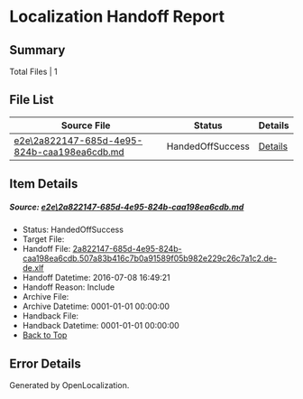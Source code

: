 # <a name='report-top'></a> Localization Handoff Report

## Summary
 Total Files | 1

## File List
 Source File | Status | Details 
 ----------- | ------ | ------- 
 [e2e\2a822147-685d-4e95-824b-caa198ea6cdb.md](https://github.com/OpenLocalizationTestOrg/oltest/blob/1c02388b2246dfbf46154d9327b4e1a1029724a9/e2e/2a822147-685d-4e95-824b-caa198ea6cdb.md) | HandedOffSuccess | [Details](#9e609eb6c550e7588e46e7245220feaea9ae88961)

## Item Details
##### <a name='9e609eb6c550e7588e46e7245220feaea9ae88961'></a> Source: [e2e\2a822147-685d-4e95-824b-caa198ea6cdb.md](https://github.com/OpenLocalizationTestOrg/oltest/blob/1c02388b2246dfbf46154d9327b4e1a1029724a9/e2e/2a822147-685d-4e95-824b-caa198ea6cdb.md)
* Status: HandedOffSuccess
* Target File: 
* Handoff File: [2a822147-685d-4e95-824b-caa198ea6cdb.507a83b416c7b0a91589f05b982e229c26c7a1c2.de-de.xlf](https://github.com/OpenLocalizationTestOrg/olhandoff-e2e/blob/8840a0881b83b920e02d52572c004dcf9ec4e192/ol-handoff/OpenLocalizationTestOrg/oltest-dede-fly/ci/ht/2a822147-685d-4e95-824b-caa198ea6cdb.507a83b416c7b0a91589f05b982e229c26c7a1c2.de-de.xlf)
* Handoff Datetime: 2016-07-08 16:49:21
* Handoff Reason: Include
* Archive File: 
* Archive Datetime: 0001-01-01 00:00:00
* Handback File: 
* Handback Datetime: 0001-01-01 00:00:00
* [Back to Top](#report-top)


## Error Details

Generated by OpenLocalization.
